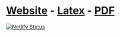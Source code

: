 # [Website](https://thesis-master.netlify.app/) - [Latex](https://www.overleaf.com/read/vnvqvmtqgnjc#6bc5a4) - [PDF](https://tit8.github.io/Master_Thesis.pdf)

[![Netlify Status](https://api.netlify.com/api/v1/badges/ceef32db-c247-428e-886d-c245b18223b3/deploy-status)](https://app.netlify.com/sites/thesis-master/deploys)
